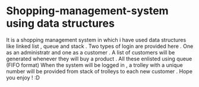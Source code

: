 # Shopping-management-system using data structures
It is a shopping management system in which i have used data structures like linked list , queue and stack . Two types of login are provided here . One as an administratr and one as a customer .
A list of customers will be generated whenever they will buy a product . All these enlisted using queue (FIFO format)
When the system will be logged in , a trolley with a unique number will be provided from stack of trolleys to each new customer .
Hope you enjoy ! :D
